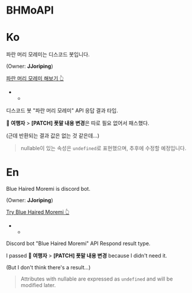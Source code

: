 # BHMoAPI

# Ko
파란 머리 모레미는 디스코드 봇입니다.

(Owner: **JJoriping**)

[파란 머리 모레미 해보기 👆](https://discord.com/oauth2/authorize?client_id=870304475326332968&permissions=17180141632&scope=bot%20applications.commands)


* *


디스코드 봇 "파란 머리 모레미" API 응답 결과 타입.

**🧑 여행자** > **[PATCH] 푯말 내용 변경**은 따로 필요 없어서 패스했다.

(근데 반환되는 결과 값은 없는 것 같은데...)

> nullable이 있는 속성은 `undefined`로 표현했으며, 추후에 수정할 예정입니다.



# En
Blue Haired Moremi is discord bot.

(Owner: **JJoriping**)

[Try Blue Haired Moremi 👆](https://discord.com/oauth2/authorize?client_id=870304475326332968&permissions=17180141632&scope=bot%20applications.commands)


* *


Discord bot "Blue Haired Moremi" API Respond result type.

I passed **🧑 여행자** > **[PATCH] 푯말 내용 변경** because I didn't need it.

(But I don't think there's a result...)

> Attributes with nullable are expressed as `undefined` and will be modified later.

